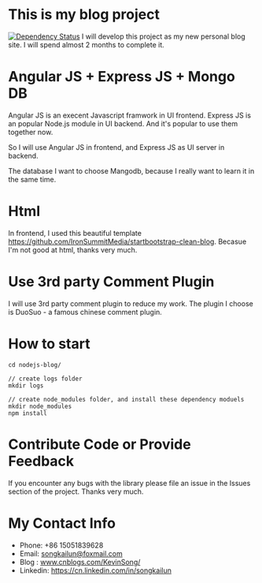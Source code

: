 # This is my blog project
[![Dependency Status](https://david-dm.org/kevinsong1990/nodejs-blog.svg)](https://david-dm.org/kevinsong1990/nodejs-blog)
I will develop this project as my new personal blog site. I will spend almost 2 months to complete it.

# Angular JS + Express JS + Mongo DB
Angular JS is an execent Javascript framwork in UI frontend. Express JS is an popular Node.js module in UI backend. 
And it's popular to use them together now. 

So I will use Angular JS in frontend, and Express JS as UI server in backend.

The database I want to choose Mangodb, because I really want to learn it in the same time.

# Html
In frontend, I used this beautiful template https://github.com/IronSummitMedia/startbootstrap-clean-blog.  Becasue I'm not good at html, thanks very much.

# Use 3rd party Comment Plugin
I will use 3rd party comment plugin to reduce my work. The plugin I choose is DuoSuo - a famous chinese comment plugin.

# How to start
```
cd nodejs-blog/

// create logs folder
mkdir logs

// create node_modules folder, and install these dependency moduels
mkdir node_modules
npm install
```

# Contribute Code or Provide Feedback
If you encounter any bugs with the library please file an issue in the Issues section of the project. Thanks very much.

# My Contact Info
* Phone: +86 15051839628
* Email: songkailun@foxmail.com
* Blog : www.cnblogs.com/KevinSong/
* Linkedin: https://cn.linkedin.com/in/songkailun
